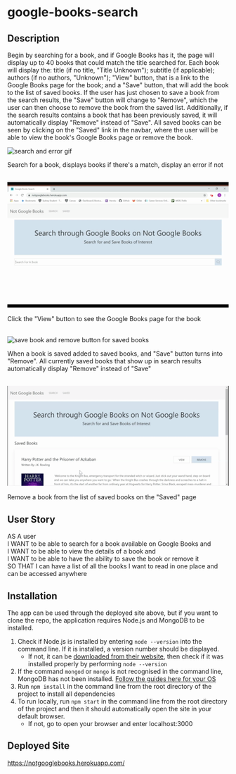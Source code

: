 # google-books-search

## Description
Begin by searching for a book, and if Google Books has it, the page will display up to 40 books that could match the title searched for. Each book will display the: title (if no title, "Title Unknown"); subtitle (if applicable); authors (if no authors, "Unknown"); "View" button, that is a link to the Google Books page for the book; and a "Save" button, that will add the book to the list of saved books. If the user has just chosen to save a book from the search results, the "Save" button will change to "Remove", which the user can then choose to remove the book from the saved list. Additionally, if the search results contains a book that has been previously saved, it will automatically display "Remove" instead of "Save". All saved books can be seen by clicking on the "Saved" link in the navbar, where the user will be able to view the book's Google Books page or remove the book.

![search and error gif](./assets/search+error.gif)

Search for a book, displays books if there's a match, display an error if not <br><br>

![View a book on Google Books](./assets/view.gif)

Click the "View" button to see the Google Books page for the book <br><br>

![save book and remove button for saved books](./assets/remove_saved.gif)

When a book is saved added to saved books, and "Save" button turns into "Remove". All currently saved books that show up in search results automatically display "Remove" instead of "Save" <br><br>

![Remove book from saved list](./assets/remove.gif)

Remove a book from the list of saved books on the "Saved" page <br>

## User Story
AS A user <br>
I WANT to be able to search for a book available on Google Books and <br>
I WANT to be able to view the details of a book and <br>
I WANT to be able to have the ability to save the book or remove it <br>
SO THAT I can have a list of all the books I want to read in one place and can be accessed anywhere

## Installation
The app can be used through the deployed site above, but if you want to clone the repo, the application requires Node.js and MongoDB to be installed. 
1. Check if Node.js is installed by entering `node --version` into the command line. If it is installed, a version number should be displayed. 
   - If not, it can be [downloaded from their website](https://nodejs.org/en/download/), then check if it was installed properly by performing `node --version` 
2. If the command `mongod` or `mongo` is not recognised in the command line, MongoDB has not been installed. [Follow the guides here for your OS](https://docs.mongodb.com/manual/installation/)
3. Run `npm install` in the command line from the root directory of the project to install all dependencies
4. To run locally, run `npm start` in the command line from the root directory of the project and then it should automatically open the site in your default browser. 
    - If not, go to open your browser and enter localhost:3000
    
## Deployed Site
https://notgooglebooks.herokuapp.com/
